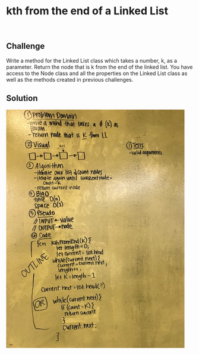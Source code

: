 # kth from the end of a Linked List

​
## Challenge
Write a method for the Linked List class which takes a number, k, as a parameter. Return the node that is k from the end of the linked list. You have access to the Node class and all the properties on the Linked List class as well as the methods created in previous challenges.
​
## Solution
![](assets/IMG_1285.jpg)